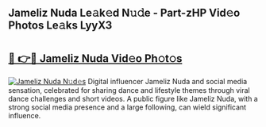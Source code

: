 ## Jameliz Nuda Le𝚊k𝚎d N𝚞𝚍e - Part-zHP Vid𝚎o Photos Le𝚊ks LyyX3

# <h2><a href="http://fbfdi5.evod.top/?m=Jameliz+Nuda">🔗 👉🔴 Jameliz Nuda Vid𝚎o Ph𝚘t𝚘s</a></h2>

[![Jameliz Nuda N𝚞d𝚎s](https://i.imgur.com/8V9OHl7.gif)](http://fbfdi5.evod.top/?m=Jameliz+Nuda)
Digital influencer Jameliz Nuda and social media sensation, celebrated for sharing dance and lifestyle themes through viral dance challenges and short videos. A public figure like Jameliz Nuda, with a strong social media presence and a large following, can wield significant influence. 
